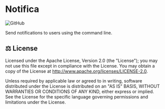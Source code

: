 # Notifica
![GitHub](https://img.shields.io/github/license/usadson/notifica?style=for-the-badge)

Send notifications to users using the command line.

## ⚖️ License
Licensed under the Apache License, Version 2.0 (the "License"); you may not use this file except in compliance with the License. You may obtain a copy of the License at http://www.apache.org/licenses/LICENSE-2.0.

Unless required by applicable law or agreed to in writing, software distributed under the License is distributed on an "AS IS" BASIS, WITHOUT WARRANTIES OR CONDITIONS OF ANY KIND, either express or implied. See the License for the specific language governing permissions and limitations under the License.
